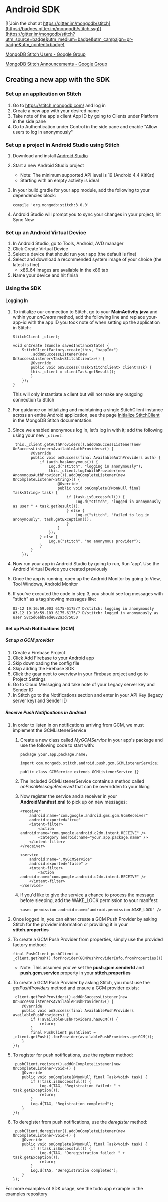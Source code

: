 # Android SDK

[![Join the chat at https://gitter.im/mongodb/stitch](https://badges.gitter.im/mongodb/stitch.svg)](https://gitter.im/mongodb/stitch?utm_source=badge&utm_medium=badge&utm_campaign=pr-badge&utm_content=badge)

[MongoDB Stitch Users - Google Group](https://groups.google.com/d/forum/mongodb-stitch-users)

[MongoDB Stitch Announcements - Google Group](https://groups.google.com/d/forum/mongodb-stitch-announce)

## Creating a new app with the SDK

### Set up an application on Stitch
1. Go to https://stitch.mongodb.com/ and log in
2. Create a new app with your desired name
3. Take note of the app's client App ID by going to Clients under Platform in the side pane
4. Go to Authentication under Control in the side pane and enable "Allow users to log in anonymously"

### Set up a project in Android Studio using Stitch
1. Download and install [Android Studio](https://developer.android.com/studio/index.html)
2. Start a new Android Studio project
	* Note: The minimum supported API level is 19 (Android 4.4 KitKat)
	* Starting with an empty activity is ideal
3. In your build.gradle for your app module, add the following to your dependencies block:

	```
    compile 'org.mongodb:stitch:3.0.0'
    ```
4. Android Studio will prompt you to sync your changes in your project; hit Sync Now

### Set up an Android Virtual Device

1. In Android Studio, go to Tools, Android, AVD manager
2. Click Create Virtual Device
3. Select a device that should run your app (the default is fine)
4. Select and download a recommended system image of your choice (the latest is fine)
	* x86_64 images are available in the x86 tab
5. Name your device and hit finish

### Using the SDK

#### Logging In
1. To initialize our connection to Stitch, go to your **MainActivity.java** and within your *onCreate* method, add the following line and replace your-app-id with the app ID you took note of when setting up the application in Stitch:

	```
	StitchClient _client;

	void onCreate (Bundle savedInstanceState) {
	    StitchClientFactory.create(this, "<appId>")
	    	.addOnSuccessListener(new OnSuccessListener<Task<StitchClient>>() {
		    @Override
		    public void onSuccess(Task<StitchClient> clientTask) {
			this._client = clientTask.getResult();
		    }
		});
	}
	```

    This will only instantiate a client but will not make any outgoing connection to Stitch

2. For guidance on initializing and maintaining a single StitchClient instance across an entire Android application, see the page [Initialize StitchClient](https://docs.mongodb.com/stitch/getting-started/init-stitchclient/#android-sdk) in the MongoDB Stitch documentation.

3. Since we enabled anonymous log in, let's log in with it; add the following using your new ``_client``:

	```
	 this._client.getAuthProviders().addOnSuccessListener(new OnSuccessListener<AvailableAuthProviders>() {
            @Override
            public void onSuccess(final AvailableAuthProviders auth) {
                if (auth.hasAnonymous()) {
                    Log.d("stitch", "logging in anonymously");
                    this._client.logInWithProvider(new AnonymousAuthProvider()).addOnCompleteListener(new OnCompleteListener<String>() {
                        @Override
                        public void onComplete(@NonNull final Task<String> task) {
                            if (task.isSuccessful()) {
                                Log.d("stitch", "logged in anonymously as user " + task.getResult());
                            } else {
                                Log.e("stitch", "failed to log in anonymously", task.getException());
                            }
                        }
                    });
                } else {
                    Log.e("stitch", "no anonymous provider");
                }
            }
        });
	```

4. Now run your app in Android Studio by going to run, Run 'app'. Use the Android Virtual Device you created previously
5. Once the app is running, open up the Android Monitor by going to View, Tool Windows, Android Monitor
6. If you've executed the code in step 3, you should see log messages with "stitch" as a tag showing messages like:

	```
	03-12 19:16:59.003 6175-6175/? D/stitch: logging in anonymously                                                    	
	03-12 19:16:59.103 6175-6175/? D/stitch: logged in anonymously as user 58c5d6ebb9ede022a3d75050
	```

#### Set up Push Notifications (GCM)

##### Set up a GCM provider

1. Create a Firebase Project
2. Click Add Firebase to your Android app
3. Skip downloading the config file
4. Skip adding the Firebase SDK
5. Click the gear next to overview in your Firebase project and go to Project Settings
6. Go to Cloud Messaging and take note of your Legacy server key and Sender ID
7. In Stitch go to the Notifications section and enter in your API Key (legacy server key) and Sender ID

##### Receive Push Notifications in Android

1. In order to listen in on notifications arriving from GCM, we must implement the GCMListenerService
	1. Create a new class called *MyGCMService* in your app's package and use the following code to start with:
	
		```
		package your.app.package.name;
	
		import com.mongodb.stitch.android.push.gcm.GCMListenerService;
		
		public class GCMService extends GCMListenerService {}
		``` 
	2. The included GCMListenerService contains a method called *onPushMessageReceived* that can be overridden to your liking
	3. Now register the service and a receiver in your **AndroidManifest.xml** to pick up on new messages:

		```
		<receiver
		    android:name="com.google.android.gms.gcm.GcmReceiver"
		    android:exported="true"
		    <intent-filter>
		        <action android:name="com.google.android.c2dm.intent.RECEIVE" />
		        <category android:name="your.app.package.name" />
		    </intent-filter>
		</receiver>
		
		<service
		    android:name=".MyGCMService"
		    android:exported="false" >
		    <intent-filter>
		        <action android:name="com.google.android.c2dm.intent.RECEIVE" />
		    </intent-filter>
		</service>
		```
	4. If you'd like to give the service a chance to process the message before sleeping, add the WAKE_LOCK permission to your manifest:

		```
		<uses-permission android:name="android.permission.WAKE_LOCK" />
		```
	
2. Once logged in, you can either create a GCM Push Provider by asking Stitch for the provider information or providing it in your **stitch.properties**
3. To create a GCM Push Provider from properties, simply use the provided factory method:

	```
	final PushClient pushClient = _client.getPush().forProvider(GCMPushProviderInfo.fromProperties());
	```
	* Note: This assumed you've set the **push.gcm.senderId** and **push.gcm.service** property in your **stitch.properties**
	
4. To create a GCM Push Provider by asking Stitch, you must use the *getPushProviders* method and ensure a GCM provider exists:

	```
	_client.getPushProviders().addOnSuccessListener(new OnSuccessListener<AvailablePushProviders>() {
		@Override
		public void onSuccess(final AvailablePushProviders availablePushProviders) {
			if (!availablePushProviders.hasGCM()) {
				return;
			}
			final PushClient pushClient = _client.getPush().forProvider(availablePushProviders.getGCM());
		}
	});
	```
5. To register for push notifications, use the *register* method:

	```
	_pushClient.register().addOnCompleteListener(new OnCompleteListener<Void>() {
		@Override
		public void onComplete(@NonNull final Task<Void> task) {
			if (!task.isSuccessful()) {
				Log.d(TAG, "Registration failed: " + task.getException());
				return;
			}
			Log.d(TAG, "Registration completed");
		}
	});
	```
6. To deregister from push notifications, use the *deregister* method:

	```
	_pushClient.deregister().addOnCompleteListener(new OnCompleteListener<Void>() {
		@Override
		public void onComplete(@NonNull final Task<Void> task) {
			if (!task.isSuccessful()) {
				Log.d(TAG, "Deregistration failed: " + task.getException());
				return;
			}
			Log.d(TAG, "Deregistration completed");
		}
	});
	```

For more examples of SDK usage, see the todo app example in the examples repository

